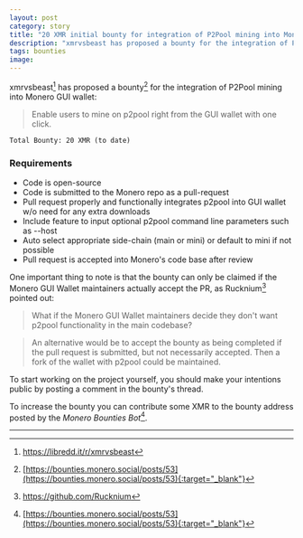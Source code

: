 ```yaml
---
layout: post
category: story
title: "20 XMR initial bounty for integration of P2Pool mining into Monero GUI wallet"
description: "xmrvsbeast has proposed a bounty for the integration of P2Pool mining into Monero GUI wallet."
tags: bounties
image: 
---
```


xmrvsbeast[^1] has proposed a bounty[^2] for the integration of P2Pool mining into Monero GUI wallet:

> Enable users to mine on p2pool right from the GUI wallet with one click.

```
Total Bounty: 20 XMR (to date)
```

### Requirements

- Code is open-source
- Code is submitted to the Monero repo as a pull-request 
- Pull request properly and functionally integrates p2pool into GUI wallet w/o need for any extra downloads
- Include feature to input optional p2pool command line parameters such as --host
- Auto select appropriate side-chain (main or mini) or default to mini if not possible
- Pull request is accepted into Monero's code base after review

One important thing to note is that the bounty can only be claimed if the Monero GUI Wallet maintainers actually accept the PR, as Rucknium[^3] pointed out:

> What if the Monero GUI Wallet maintainers decide they don't want p2pool functionality in the main codebase?

> An alternative would be to accept the bounty as being completed if the pull request is submitted, but not necessarily accepted. Then a fork of the wallet with p2pool could be maintained.

To start working on the project yourself, you should make your intentions public by posting a comment in the bounty's thread.

To increase the bounty you can contribute some XMR to the bounty address posted by the *Monero Bounties Bot*[^2].

---

[^1]: https://libredd.it/r/xmrvsbeast
[^2]: [https://bounties.monero.social/posts/53](https://bounties.monero.social/posts/53){:target="_blank"}
[^3]: https://github.com/Rucknium

